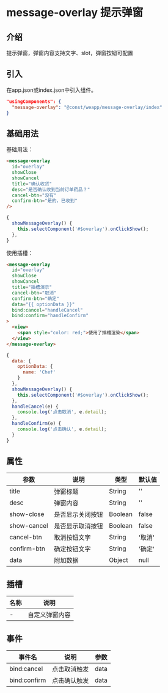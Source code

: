 # message-overlay 提示弹窗

## 介绍

提示弹窗，弹窗内容支持文字、slot，弹窗按钮可配置

## 引入

在app.json或index.json中引入组件。

``` json
"usingComponents": {
  "message-overlay": "@const/weapp/message-overlay/index"
}
```

## 基础用法

基础用法：

``` html
<message-overlay
  id="overlay"
  showClose
  showCancel
  title="确认收货"
  desc="是否确认收到当前订单药品？"
  cancel-btn="没有"
  confirm-btn="是的，已收到"
/>
```

``` js
{
  showMessageOverlay() {
    this.selectComponent('#$overlay').onClickShow();
  },
}
```

使用插槽：

``` html
<message-overlay
  id="overlay"
  showClose
  showCancel
  title="插槽演示"
  cancel-btn="取消"
  confirm-btn="确定"
  data="{{ optionData }}"
  bind:cancel="handleCancel"
  bind:confirm="handleConfirm"
>
  <view>
    <span style="color: red;">使用了插槽渲染</span>
  </view>
</message-overlay>
```

``` js
{
  data: {
    optionData: {
      name: 'Chef'
    }
  },
  showMessageOverlay() {
    this.selectComponent('#$overlay').onClickShow();
  },
  handleCancel(e) {
    console.log('点击取消', e.detail);
  },
  handleConfirm(e) {
    console.log('点击确认', e.detail);
  }
}
```


## 属性

| 参数            | 说明          | 类型          | 默认值         |
| -------------- | ------------- | ------------ | ------------- |
| title        | 弹窗标题        | String |  ''  |
| desc        | 弹窗内容   | String |  ''  |
| show-close         | 是否显示关闭按钮     | Boolean  |  false |
| show-cancel  | 是否显示取消按钮        | Boolean |  false  |
| cancel-btn      | 取消按钮文字     | String |  '取消'  |
| confirm-btn      | 确定按钮文字     | String |  '确定'  |
| data      | 附加数据     | Object |  null  |

## 插槽

| 名称            | 说明          |
| -------------- | ------------- |
| - | 自定义弹窗内容 |

## 事件

| 事件名            | 说明          | 参数          |
| --------------   | ------------- | ------------ |
| bind:cancel      | 点击取消触发      | data |
| bind:confirm      | 点击确认触发      | data |
